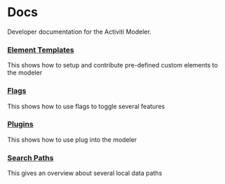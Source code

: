 # Docs

Developer documentation for the Activiti Modeler.


### [Element Templates](./element-templates)

This shows how to setup and contribute pre-defined custom elements to the modeler

### [Flags](./flags)

This shows how to use flags to toggle several features

### [Plugins](./plugins)

This shows how to use plug into the modeler

### [Search Paths](./search-paths)

This gives an overview about several local data paths
